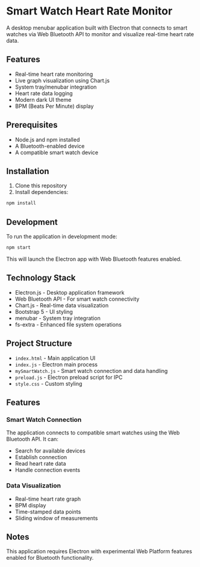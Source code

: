 # Smart Watch Heart Rate Monitor

A desktop menubar application built with Electron that connects to smart watches via Web Bluetooth API to monitor and visualize real-time heart rate data.

## Features

- Real-time heart rate monitoring
- Live graph visualization using Chart.js
- System tray/menubar integration
- Heart rate data logging
- Modern dark UI theme
- BPM (Beats Per Minute) display

## Prerequisites

- Node.js and npm installed
- A Bluetooth-enabled device
- A compatible smart watch device

## Installation

1. Clone this repository
2. Install dependencies:
```bash
npm install
```

## Development

To run the application in development mode:

```bash
npm start
```

This will launch the Electron app with Web Bluetooth features enabled.

## Technology Stack

- Electron.js - Desktop application framework
- Web Bluetooth API - For smart watch connectivity
- Chart.js - Real-time data visualization
- Bootstrap 5 - UI styling
- menubar - System tray integration
- fs-extra - Enhanced file system operations

## Project Structure

- `index.html` - Main application UI
- `index.js` - Electron main process
- `mySmartWatch.js` - Smart watch connection and data handling
- `preload.js` - Electron preload script for IPC
- `style.css` - Custom styling

## Features

### Smart Watch Connection
The application connects to compatible smart watches using the Web Bluetooth API. It can:
- Search for available devices
- Establish connection
- Read heart rate data
- Handle connection events

### Data Visualization
- Real-time heart rate graph
- BPM display
- Time-stamped data points
- Sliding window of measurements

## Notes

This application requires Electron with experimental Web Platform features enabled for Bluetooth functionality.
